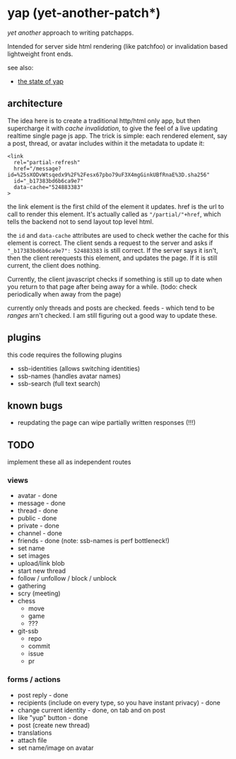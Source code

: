 # yap (yet-another-patch*)

_yet another_ approach to writing patchapps.

Intended for server side html rendering (like patchfoo)
or invalidation based lightweight front ends.

see also:
  * [the state of yap](https://en.wikipedia.org/wiki/Yap)

## architecture

The idea here is to create a traditional http/html only app,
but then supercharge it with _cache invalidation_, to give
the feel of a live updating realtime single page js app.
The trick is simple: each rendered element, say a post, thread,
or avatar includes within it the metadata to update it:

```
<link
  rel="partial-refresh"
  href="/message?id=%25sXODvWtsqedx9%2F%2Fesx67pbo79uF3X4mgGinkUBfRnaE%3D.sha256"
  id="_b17383bd6b6ca9e7"
  data-cache="524883383"
>
```

the link element is the first child of the element it updates.
href is the url to call to render this element. It's actually called
as `"/partial/"+href`, which tells the backend not to send layout top level
html.

the `id` and `data-cache` attributes are used to check wether
the cache for this element is correct. The client sends a request
to the server and asks if `"_b17383bd6b6ca9e7": 524883383` is still correct.
If the server says it isn't, then the client rerequests this element,
and updates the page. If it is still current, the client does nothing.

Currently, the client javascript checks if something is still up to date
when you return to that page after being away for a while. (todo: check
periodically when away from the page)

currently only threads and posts are checked. feeds - which tend
to be _ranges_ arn't checked. I am still figuring out a good way
to update these.

## plugins

this code requires the following plugins

* ssb-identities (allows switching identities)
* ssb-names (handles avatar names)
* ssb-search (full text search)

## known bugs

* reupdating the page can wipe partially written responses (!!!)

## TODO

implement these all as independent routes

### views

* avatar - done
* message - done
* thread - done
* public - done
* private - done
* channel - done
* friends - done (note: ssb-names is perf bottleneck!)
* set name
* set images
* upload/link blob
* start new thread
* follow / unfollow / block / unblock
* gathering
* scry (meeting)
* chess
  * move
  * game
  * ???
* git-ssb
  * repo
  * commit
  * issue
  * pr

### forms / actions

* post reply - done
* recipients (include on every type, so you have instant privacy) - done
* change current identity - done, on tab and on post
* like "yup" button - done
* post (create new thread)
* translations
* attach file
* set name/image on avatar




